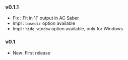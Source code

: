 ### v0.1.1

- Fix : Fit in '{' output in AC Saber
- Impl : `basedir` option available
- Impl : `hide_window` option available, only for Windows

### v0.1

- New: First release
